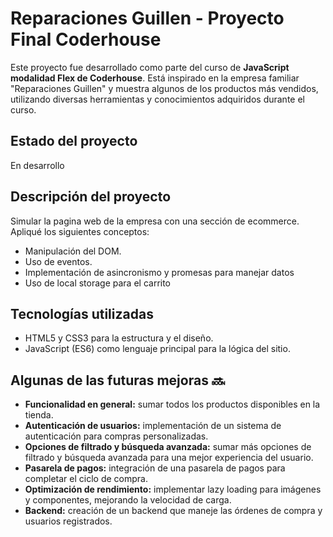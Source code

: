 # Reparaciones Guillen - Proyecto Final Coderhouse
Este proyecto fue desarrollado como parte del curso de **JavaScript modalidad Flex de Coderhouse**. Está inspirado en la empresa familiar "Reparaciones Guillen" y muestra algunos de los productos más vendidos, utilizando diversas herramientas y conocimientos adquiridos durante el curso.

## Estado del proyecto
En desarrollo

## Descripción del proyecto
Simular la pagina web de la empresa con una sección de ecommerce. Apliqué los siguientes conceptos:
* Manipulación del DOM.
* Uso de eventos.
* Implementación de asincronismo y promesas para manejar datos
* Uso de local storage para el carrito 

## Tecnologías utilizadas
* HTML5 y CSS3 para la estructura y el diseño.
* JavaScript (ES6) como lenguaje principal para la lógica del sitio.

## Algunas de las futuras mejoras 🔜
* **Funcionalidad en general:** sumar todos los productos disponibles en la tienda.
* **Autenticación de usuarios:** implementación de un sistema de autenticación para compras personalizadas.
* **Opciones de filtrado y búsqueda avanzada:** sumar más opciones de filtrado y búsqueda avanzada para una mejor experiencia del usuario.
* **Pasarela de pagos:** integración de una pasarela de pagos para completar el ciclo de compra.
* **Optimización de rendimiento:** implementar lazy loading para imágenes y componentes, mejorando la velocidad de carga.
* **Backend:** creación de un backend que maneje las órdenes de compra y usuarios registrados.

